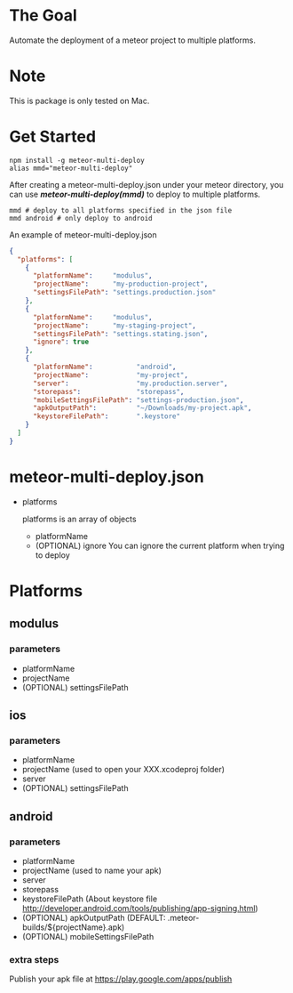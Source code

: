 # The Goal
Automate the deployment of a meteor project to multiple platforms.

# Note
This is package is only tested on Mac.

# Get Started
```
npm install -g meteor-multi-deploy
alias mmd="meteor-multi-deploy"
```

After creating a meteor-multi-deploy.json under your meteor directory,
you can use ***meteor-multi-deploy(mmd)*** to deploy to multiple platforms.
```
mmd # deploy to all platforms specified in the json file
mmd android # only deploy to android
```

An example of meteor-multi-deploy.json
```json
{
  "platforms": [
    {
      "platformName":     "modulus",
      "projectName":      "my-production-project",
      "settingsFilePath": "settings.production.json"
    },
    {
      "platformName":     "modulus",
      "projectName":      "my-staging-project",
      "settingsFilePath": "settings.stating.json",
      "ignore": true
    },
    {
      "platformName":           "android",
      "projectName":            "my-project",
      "server":                 "my.production.server",
      "storepass":              "storepass",
      "mobileSettingsFilePath": "settings-production.json",
      "apkOutputPath":          "~/Downloads/my-project.apk",
      "keystoreFilePath":       ".keystore"
    }
  ]
}
```

# meteor-multi-deploy.json
- platforms

  platforms is an array of objects
  - platformName
  - (OPTIONAL) ignore
    You can ignore the current platform when trying to deploy

# Platforms

## modulus

### parameters
- platformName
- projectName
- (OPTIONAL) settingsFilePath

## ios

### parameters
- platformName
- projectName
  (used to open your XXX.xcodeproj folder)
- server
- (OPTIONAL) settingsFilePath

## android

### parameters
- platformName
- projectName
  (used to name your apk)
- server
- storepass
- keystoreFilePath
  (About keystore file http://developer.android.com/tools/publishing/app-signing.html)
- (OPTIONAL) apkOutputPath (DEFAULT: .meteor-builds/${projectName}.apk)
- (OPTIONAL) mobileSettingsFilePath

### extra steps
Publish your apk file at https://play.google.com/apps/publish
